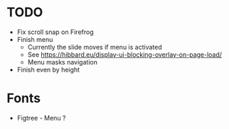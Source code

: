 # TODO

* Fix scroll snap on Firefrog
* Finish menu
  * Currently the slide moves if menu is activated
  * See https://hibbard.eu/display-ui-blocking-overlay-on-page-load/
  * Menu masks navigation
* Finish even by height

# Fonts
* Figtree - Menu ?
